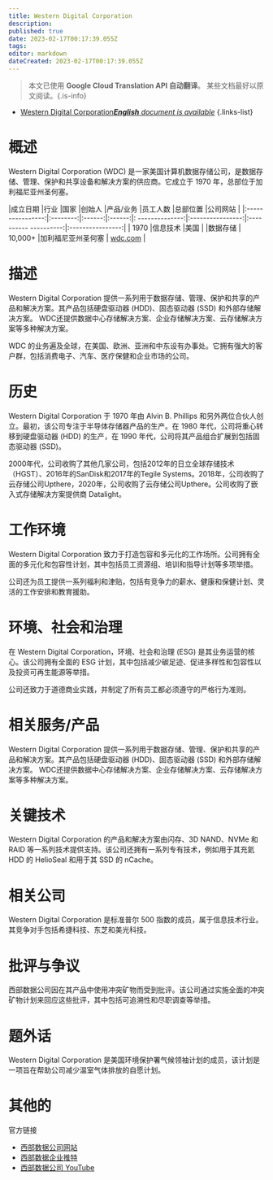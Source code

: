 ```yaml
---
title: Western Digital Corporation
description: 
published: true
date: 2023-02-17T00:17:39.055Z
tags: 
editor: markdown
dateCreated: 2023-02-17T00:17:39.055Z
---
```


> 本文已使用 **Google Cloud Translation API 自动翻译**。
某些文档最好以原文阅读。{.is-info}



- [Western Digital Corporation***English** document is available*](/en/Knowledge-base/Dictionary/Company/western-digital-corporation)
{.links-list}


# 概述
Western Digital Corporation (WDC) 是一家美国计算机数据存储公司，是数据存储、管理、保护和共享设备和解决方案的供应商。它成立于 1970 年，总部位于加利福尼亚州圣何塞。

|成立日期 |行业 |国家 |创始人 |产品/业务 |员工人数 |总部位置 |公司网站 |
|:----------------:|:--------:|:------:|:------:|: --------------:|:----------------:|:---------- ----------:|:----------------:|
| 1970 |信息技术 |美国 | |数据存储 | 10,000+ |加利福尼亚州圣何塞 | [wdc.com](https://www.wdc.com/) |

# 描述
Western Digital Corporation 提供一系列用于数据存储、管理、保护和共享的产品和解决方案。其产品包括硬盘驱动器 (HDD)、固态驱动器 (SSD) 和外部存储解决方案。 WDC还提供数据中心存储解决方案、企业存储解决方案、云存储解决方案等多种解决方案。

WDC 的业务遍及全球，在美国、欧洲、亚洲和中东设有办事处。它拥有强大的客户群，包括消费电子、汽车、医疗保健和企业市场的公司。

# 历史
Western Digital Corporation 于 1970 年由 Alvin B. Phillips 和另外两位合伙人创立。最初，该公司专注于半导体存储器产品的生产。在 1980 年代，公司将重心转移到硬盘驱动器 (HDD) 的生产，在 1990 年代，公司将其产品组合扩展到包括固态驱动器 (SSD)。

2000年代，公司收购了其他几家公司，包括2012年的日立全球存储技术（HGST）、2016年的SanDisk和2017年的Tegile Systems。2018年，公司收购了云存储公司Upthere，2020年，公司收购了云存储公司Upthere。公司收购了嵌入式存储解决方案提供商 Datalight。

# 工作环境
Western Digital Corporation 致力于打造包容和多元化的工作场所。公司拥有全面的多元化和包容性计划，其中包括员工资源组、培训和指导计划等多项举措。

公司还为员工提供一系列福利和津贴，包括有竞争力的薪水、健康和保健计划、灵活的工作安排和教育援助。

# 环境、社会和治理
在 Western Digital Corporation，环境、社会和治理 (ESG) 是其业务运营的核心。该公司拥有全面的 ESG 计划，其中包括减少碳足迹、促进多样性和包容性以及投资可再生能源等举措。

公司还致力于道德商业实践，并制定了所有员工都必须遵守的严格行为准则。

# 相关服务/产品
Western Digital Corporation 提供一系列用于数据存储、管理、保护和共享的产品和解决方案。其产品包括硬盘驱动器 (HDD)、固态驱动器 (SSD) 和外部存储解决方案。 WDC还提供数据中心存储解决方案、企业存储解决方案、云存储解决方案等多种解决方案。

# 关键技术
Western Digital Corporation 的产品和解决方案由闪存、3D NAND、NVMe 和 RAID 等一系列技术提供支持。该公司还拥有一系列专有技术，例如用于其充氦 HDD 的 HelioSeal 和用于其 SSD 的 nCache。

# 相关公司
Western Digital Corporation 是标准普尔 500 指数的成员，属于信息技术行业。其竞争对手包括希捷科技、东芝和美光科技。

# 批评与争议
西部数据公司因在其产品中使用冲突矿物而受到批评。该公司通过实施全面的冲突矿物计划来回应这些批评，其中包括可追溯性和尽职调查等举措。

# 题外话
Western Digital Corporation 是美国环境保护署气候领袖计划的成员，该计划是一项旨在帮助公司减少温室气体排放的自愿计划。

# 其他的
官方链接
- [西部数据公司网站](https://www.wdc.com/)
- [西部数据企业推特](https://twitter.com/WDC_Corp)
- [西部数据公司 YouTube](https://www.youtube.com/user/WesternDigitalCorp)